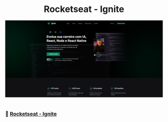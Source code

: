 <h1 align="center">
Rocketseat - Ignite
</h1>

<div align="center">
       <img src="./_imagem/ignite.png"/>
</div>

</br>

### 🚀 [Rocketseat - Ignite](https://www.rocketseat.com.br/ignite)
